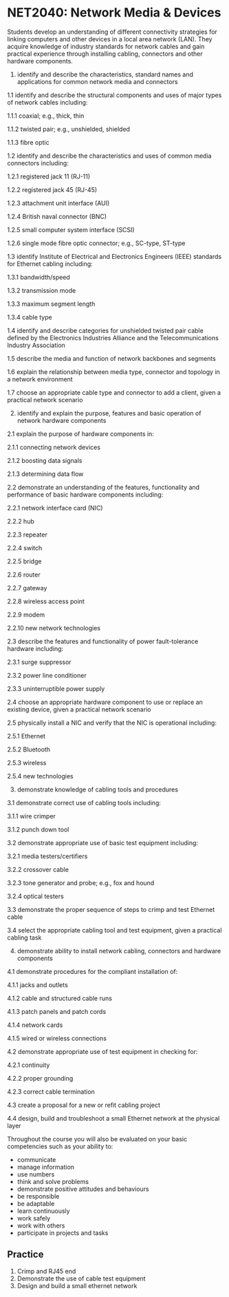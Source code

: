# NET2040: Network Media & Devices

Students develop an understanding of different connectivity strategies for linking computers and other devices in a local area network (LAN). They acquire knowledge of industry standards for network cables and gain practical experience through installing cabling, connectors and other hardware components.

1. identify and describe the characteristics, standard names and applications for common network media and connectors

1.1 identify and describe the structural components and uses of major types of network cables including:

1.1.1 coaxial; e.g., thick, thin

1.1.2 twisted pair; e.g., unshielded, shielded

1.1.3 fibre optic

1.2 identify and describe the characteristics and uses of common media connectors including:

1.2.1 registered jack 11 (RJ-11)

1.2.2 registered jack 45 (RJ-45)

1.2.3 attachment unit interface (AUI)

1.2.4 British naval connector (BNC)

1.2.5 small computer system interface (SCSI)

1.2.6 single mode fibre optic connector; e.g., SC-type, ST-type

1.3 identify Institute of Electrical and Electronics Engineers (IEEE) standards for Ethernet cabling including:

1.3.1 bandwidth/speed

1.3.2 transmission mode

1.3.3 maximum segment length

1.3.4 cable type

1.4 identify and describe categories for unshielded twisted pair cable defined by the Electronics Industries Alliance and the Telecommunications Industry Association

1.5 describe the media and function of network backbones and segments

1.6 explain the relationship between media type, connector and topology in a network environment

1.7 choose an appropriate cable type and connector to add a client, given a practical network scenario

2. identify and explain the purpose, features and basic operation of network hardware components

2.1 explain the purpose of hardware components in:

2.1.1 connecting network devices

2.1.2 boosting data signals

2.1.3 determining data flow

2.2 demonstrate an understanding of the features, functionality and performance of basic hardware components including:

2.2.1 network interface card (NIC)

2.2.2 hub

2.2.3 repeater

2.2.4 switch

2.2.5 bridge

2.2.6 router

2.2.7 gateway

2.2.8 wireless access point

2.2.9 modem

2.2.10 new network technologies

2.3 describe the features and functionality of power fault-tolerance hardware including:

2.3.1 surge suppressor

2.3.2 power line conditioner

2.3.3 uninterruptible power supply

2.4 choose an appropriate hardware component to use or replace an existing device, given a practical network scenario

2.5 physically install a NIC and verify that the NIC is operational including:

2.5.1 Ethernet

2.5.2 Bluetooth

2.5.3 wireless

2.5.4 new technologies

3. demonstrate knowledge of cabling tools and procedures

3.1 demonstrate correct use of cabling tools including:

3.1.1 wire crimper

3.1.2 punch down tool

3.2 demonstrate appropriate use of basic test equipment including:

3.2.1 media testers/certifiers

3.2.2 crossover cable

3.2.3 tone generator and probe; e.g., fox and hound

3.2.4 optical testers

3.3 demonstrate the proper sequence of steps to crimp and test Ethernet cable

3.4 select the appropriate cabling tool and test equipment, given a practical cabling task

4. demonstrate ability to install network cabling, connectors and hardware components

4.1 demonstrate procedures for the compliant installation of:

4.1.1 jacks and outlets

4.1.2 cable and structured cable runs

4.1.3 patch panels and patch cords

4.1.4 network cards

4.1.5 wired or wireless connections

4.2 demonstrate appropriate use of test equipment in checking for:

4.2.1 continuity

4.2.2 proper grounding

4.2.3 correct cable termination

4.3 create a proposal for a new or refit cabling project

4.4 design, build and troubleshoot a small Ethernet network at the physical layer

Throughout the course you will also be evaluated on your basic competencies such as your ability to:

* communicate
* manage information
* use numbers
* think and solve problems
* demonstrate positive attitudes and behaviours
* be responsible
* be adaptable
* learn continuously
* work safely
* work with others
* participate in projects and tasks

## Practice

1. Crimp and RJ45 end
1. Demonstrate the use of cable test equipment
1. Design and build a small ethernet network

